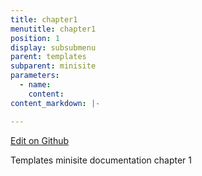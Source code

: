 ```yaml
---
title: chapter1
menutitle: chapter1
position: 1
display: subsubmenu
parent: templates
subparent: minisite
parameters:
  - name:
    content:
content_markdown: |-

---
```

<a class="editor-link" id="github-editor-link" href="{{site.github}}templates/minisite/chapter1.md">Edit on Github</a>

 Templates minisite documentation chapter 1